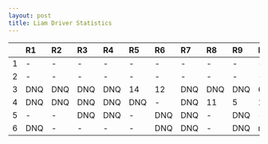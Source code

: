 ```yaml
---
layout: post 
title: Liam Driver Statistics
--- 
```


|    | R1   | R2   | R3   | R4   | R5   | R6   | R7   | R8   | R9   | R10   | R11   | R12   |
|---:|:-----|:-----|:-----|:-----|:-----|:-----|:-----|:-----|:-----|:------|:------|:------|
|  1 | -    | -    | -    | -    | -    | -    | -    | -    | -    | -     | -     | -     |
|  2 | -    | -    | -    | -    | -    | -    | -    | -    | -    | -     | -     | -     |
|  3 | DNQ  | DNQ  | DNQ  | DNQ  | 14   | 12   | DNQ  | DNQ  | DNQ  | 6     | DNQ   | 14    |
|  4 | DNQ  | DNQ  | DNQ  | DNQ  | DNQ  | -    | DNQ  | 11   | 5    | 11    | -     | 7     |
|  5 | -    | -    | DNQ  | DNQ  | -    | DNQ  | DNQ  | -    | DNQ  | -     | DNQ   | -     |
|  6 | DNQ  | -    | -    | -    | -    | DNQ  | DNQ  | -    | DNQ  | nan   | nan   | nan   |